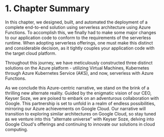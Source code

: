 # 1. Chapter Summary

In this chapter, we designed, built, and automated the deployment of a complete end-to-end solution using serverless architecture using Azure Functions. To accomplish this, we finally had to make some major changes to our application code to conform to the requirements of the serverless runtime. When adopting serverless offerings, one must make this distinct and considerable decision, as it tightly couples your application code with the target cloud platform.

Throughout this journey, we have meticulously constructed three distinct solutions on the Azure platform - utilizing Virtual Machines, Kubernetes through Azure Kubernetes Service (AKS), and now, serverless with Azure Functions.

As we conclude this Azure-centric narrative, we stand on the brink of a thrilling new alternate reality. Guided by the enigmatic vision of our CEO, Keyser Soze, we are poised to embark on an adventurous collaboration with Google. This partnership is set to unfold in a realm of endless possibilities, mirroring our Azure achievements on Google Cloud. Our narrative will transition to exploring similar architectures on Google Cloud, so stay tuned as we venture into this "alternate universe" with Keyser Soze, delving into Google Cloud's offerings and continuing to innovate our solutions in cloud computing. 